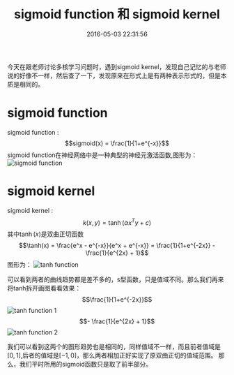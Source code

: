 ﻿---
title: sigmoid function 和 sigmoid kernel
date: 2016-05-03 22:31:56
categories: [Mathematics]
tag: [machine learning, mathematics]
description: 两者之间的联系与区别
---

今天在跟老师讨论多核学习问题时，遇到sigmoid kernel，发现自己记忆的与老师说的好像不一样，然后查了一下，发现原来在形式上是有两种表示形式的，但是本质是相同的。

# sigmoid function
sigmoid function : $$sigmoid(x) = \frac{1}{1+e^{-x}}$$
sigmoid function在神经网络中是一种典型的神经元激活函数,图形为：
![sigmoid function](/img/blog/sigmoid/sigmoidfunction.jpg)

# sigmoid kernel
sigmoid kernel : $$k(x, y) = \tanh(\alpha x^Ty + c)$$
其中$\tanh(x)$是双曲正切函数
$$\tanh(x) = \frac{e^x - e^{-x}}{e^x + e^{-x}} = \frac{1}{1+e^{-2x}} - \frac{1}{e^{2x} + 1}$$
图形为：
![tanh function](/img/blog/sigmoid/tanhfunction.jpg)

可以看到两者的曲线趋势都是差不多的，s型函数，只是值域不同。那么我们再来将tanh拆开画图看看效果：
$$\frac{1}{1+e^{-2x}}$$
![tanh function 1](/img/blog/sigmoid/tanhfunction1.jpg)
$$- \frac{1}{e^{2x} + 1}$$
![tanh function 2](/img/blog/sigmoid/tanhfunction2.jpg)

我们可以看到这两个的图形趋势也是相同的，同样值域不一样，而且前者值域是$[0, 1]$,后者的值域是$[-1, 0]$，那么两者相加正好实现了原双曲正切的值域范围。
那么，我们平时所用的sigmoid函数只是取了前半部分。


